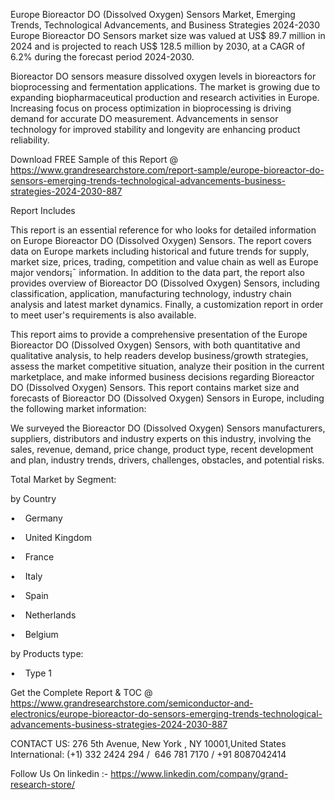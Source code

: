 Europe Bioreactor DO (Dissolved Oxygen) Sensors Market, Emerging Trends, Technological Advancements, and Business Strategies 2024-2030
Europe Bioreactor DO Sensors market size was valued at US$ 89.7 million in 2024 and is projected to reach US$ 128.5 million by 2030, at a CAGR of 6.2% during the forecast period 2024-2030.

Bioreactor DO sensors measure dissolved oxygen levels in bioreactors for bioprocessing and fermentation applications. The market is growing due to expanding biopharmaceutical production and research activities in Europe. Increasing focus on process optimization in bioprocessing is driving demand for accurate DO measurement. Advancements in sensor technology for improved stability and longevity are enhancing product reliability.

Download FREE Sample of this Report @ https://www.grandresearchstore.com/report-sample/europe-bioreactor-do-sensors-emerging-trends-technological-advancements-business-strategies-2024-2030-887

Report Includes

This report is an essential reference for who looks for detailed information on Europe Bioreactor DO (Dissolved Oxygen) Sensors. The report covers data on Europe markets including historical and future trends for supply, market size, prices, trading, competition and value chain as well as Europe major vendors¡¯ information. In addition to the data part, the report also provides overview of Bioreactor DO (Dissolved Oxygen) Sensors, including classification, application, manufacturing technology, industry chain analysis and latest market dynamics. Finally, a customization report in order to meet user's requirements is also available.

This report aims to provide a comprehensive presentation of the Europe Bioreactor DO (Dissolved Oxygen) Sensors, with both quantitative and qualitative analysis, to help readers develop business/growth strategies, assess the market competitive situation, analyze their position in the current marketplace, and make informed business decisions regarding Bioreactor DO (Dissolved Oxygen) Sensors. This report contains market size and forecasts of Bioreactor DO (Dissolved Oxygen) Sensors in Europe, including the following market information:

We surveyed the Bioreactor DO (Dissolved Oxygen) Sensors manufacturers, suppliers, distributors and industry experts on this industry, involving the sales, revenue, demand, price change, product type, recent development and plan, industry trends, drivers, challenges, obstacles, and potential risks.

Total Market by Segment:

by Country

•    Germany

•    United Kingdom

•    France

•    Italy

•    Spain

•    Netherlands

•    Belgium

by Products type:

•    Type 1

Get the Complete Report & TOC @ https://www.grandresearchstore.com/semiconductor-and-electronics/europe-bioreactor-do-sensors-emerging-trends-technological-advancements-business-strategies-2024-2030-887

CONTACT US:
276 5th Avenue, New York , NY 10001,United States
International: (+1) 332 2424 294 /  646 781 7170 / +91 8087042414

Follow Us On linkedin :- https://www.linkedin.com/company/grand-research-store/
